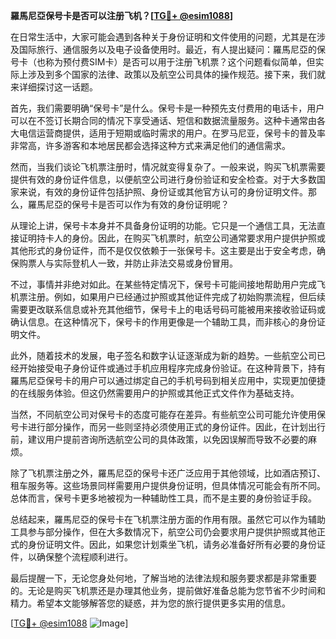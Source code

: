 **羅馬尼亞保号卡是否可以注册飞机？[[TG💪+ @esim1088](https://t.me/s/esim1088)]**

在日常生活中，大家可能会遇到各种关于身份证明和文件使用的问题，尤其是在涉及国际旅行、通信服务以及电子设备使用时。最近，有人提出疑问：羅馬尼亞的保号卡（也称为预付费SIM卡）是否可以用于注册飞机票？这个问题看似简单，但实际上涉及到多个国家的法律、政策以及航空公司具体的操作规范。接下来，我们就来详细探讨这一话题。

首先，我们需要明确“保号卡”是什么。保号卡是一种预先支付费用的电话卡，用户可以在不签订长期合同的情况下享受通话、短信和数据流量服务。这种卡通常由各大电信运营商提供，适用于短期或临时需求的用户。在罗马尼亚，保号卡的普及率非常高，许多游客和本地居民都会选择这种方式来满足他们的通信需求。

然而，当我们谈论飞机票注册时，情况就变得复杂了。一般来说，购买飞机票需要提供有效的身份证件信息，以便航空公司进行身份验证和安全检查。对于大多数国家来说，有效的身份证件包括护照、身份证或其他官方认可的身份证明文件。那么，羅馬尼亞的保号卡是否可以作为有效的身份证明呢？

从理论上讲，保号卡本身并不具备身份证明的功能。它只是一个通信工具，无法直接证明持卡人的身份。因此，在购买飞机票时，航空公司通常要求用户提供护照或其他形式的身份证件，而不是仅仅依赖于一张保号卡。这主要是出于安全考虑，确保购票人与实际登机人一致，并防止非法交易或身份冒用。

不过，事情并非绝对如此。在某些特定情况下，保号卡可能间接地帮助用户完成飞机票注册。例如，如果用户已经通过护照或其他证件完成了初始购票流程，但后续需要更改联系信息或补充其他细节，保号卡上的电话号码可能被用来接收验证码或确认信息。在这种情况下，保号卡的作用更像是一个辅助工具，而非核心的身份证明文件。

此外，随着技术的发展，电子签名和数字认证逐渐成为新的趋势。一些航空公司已经开始接受电子身份证件或通过手机应用程序完成身份验证。在这种背景下，持有羅馬尼亞保号卡的用户可以通过绑定自己的手机号码到相关应用中，实现更加便捷的在线服务体验。但这仍然需要用户的护照或其他正式文件作为基础支持。

当然，不同航空公司对保号卡的态度可能存在差异。有些航空公司可能允许使用保号卡进行部分操作，而另一些则坚持必须使用正式的身份证件。因此，在计划出行前，建议用户提前咨询所选航空公司的具体政策，以免因误解而导致不必要的麻烦。

除了飞机票注册之外，羅馬尼亞的保号卡还广泛应用于其他领域，比如酒店预订、租车服务等。这些场景同样需要用户提供身份证明，但具体情况可能会有所不同。总体而言，保号卡更多地被视为一种辅助性工具，而不是主要的身份验证手段。

总结起来，羅馬尼亞的保号卡在飞机票注册方面的作用有限。虽然它可以作为辅助工具参与部分操作，但在大多数情况下，航空公司仍会要求用户提供护照或其他正式的身份证明文件。因此，如果您计划乘坐飞机，请务必准备好所有必要的身份证件，以确保整个流程顺利进行。

最后提醒一下，无论您身处何地，了解当地的法律法规和服务要求都是非常重要的。无论是购买飞机票还是办理其他业务，提前做好准备总能为您节省不少时间和精力。希望本文能够解答您的疑惑，并为您的旅行提供更多实用的信息。

[[TG💪+ @esim1088](https://t.me/s/esim1088) ![Image](https://i.postimg.cc/4NQfJmqS/Snipaste-2025-05-13-00-14-12.png)]